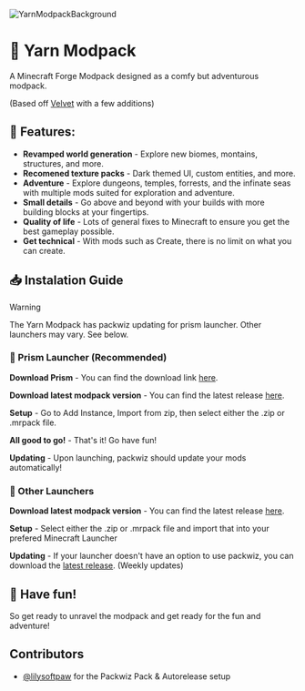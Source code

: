 ![YarnModpackBackground](https://github.com/KittenzExe/YarnModpack/assets/67358250/57653200-2d13-4ebf-bae0-819a84d4199d)

# 🧶 Yarn Modpack

A Minecraft Forge Modpack designed as a comfy but adventurous modpack.

(Based off [Velvet](https://github.com/ChecksumDev/velvet) with a few additions)

## 🔎 Features:

 - **Revamped world generation** - Explore new biomes, montains, structures, and more.
 - **Recomened texture packs** - Dark themed UI, custom entities, and more.
 - **Adventure** - Explore dungeons, temples, forrests, and the infinate seas with multiple mods suited for exploration and adventure.
 - **Small details** - Go above and beyond with your builds with more building blocks at your fingertips.
 - **Quality of life** - Lots of general fixes to Minecraft to ensure you get the best gameplay possible.
 - **Get technical** - With mods such as Create, there is no limit on what you can create.

## 📥 Instalation Guide

> [!WARNING]  
> The Yarn Modpack has packwiz updating for prism launcher. Other launchers may vary. See below.

### 🚀 Prism Launcher (Recommended)

**Download Prism** - You can find the download link [here](https://prismlauncher.org/download/).

**Download latest modpack version** - You can find the latest release [here](https://github.com/KittenzExe/YarnModpack/releases/latest).

**Setup** - Go to Add Instance, Import from zip, then select either the .zip or .mrpack file.

**All good to go!** - That's it! Go have fun!

**Updating** - Upon launching, packwiz should update your mods automatically!

### 🚀 Other Launchers

**Download latest modpack version** - You can find the latest release [here](https://github.com/KittenzExe/YarnModpack/releases/latest).

**Setup** - Select either the .zip or .mrpack file and import that into your prefered Minecraft Launcher

**Updating** - If your launcher doesn't have an option to use packwiz, you can download the [latest release](https://github.com/KittenzExe/YarnModpack/releases/latest). (Weekly updates)

## 🧵 Have fun!

So get ready to unravel the modpack and get ready for the fun and adventure!

## Contributors

- [@lilysoftpaw](https://github.com/lilysoftpaw) for the Packwiz Pack & Autorelease setup
